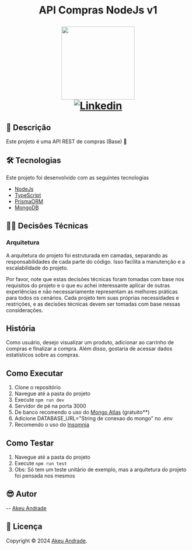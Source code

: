 <h1 align="center">
 <p>
   API Compras NodeJs v1
  </p>

  <img width="200px" src="https://encrypted-tbn0.gstatic.com/images?q=tbn:ANd9GcSc9idTSisynRgKAO4JNBnleSV-pHLIR25CV4Gd9URpOQ&s" />
  <br />
  <a href="https://www.linkedin.com/in/akeuandrade">
    <img alt="Linkedin" src="https://img.shields.io/badge/Linkedin-Akeu%20Andrade-lightgrey">
  </a>
 
  
</h1>

## :page_facing_up: Descrição
Este projeto é uma API REST de compras (Base) 🚀

## 🛠 Tecnologias
Este projeto foi desenvolvido com as seguintes tecnologias

- [NodeJs](https://nodejs.org/en)
- [TypeScript](https://www.typescriptlang.org/)
- [PrismaORM](https://www.prisma.io/)
- [MongoDB](https://www.mongodb.com/)

## 👨‍🚀 Decisões Técnicas

### Arquitetura

A arquitetura do projeto foi estruturada em camadas, separando as responsabilidades de cada parte do código. Isso facilita a manutenção e a escalabilidade do projeto.

Por favor, note que estas decisões técnicas foram tomadas com base nos requisitos do projeto e o que eu achei interessante aplicar de outras experiências e não necessariamente representam as melhores práticas para todos os cenários. Cada projeto tem suas próprias necessidades e restrições, e as decisões técnicas devem ser tomadas com base nessas considerações.

## História

Como usuário, desejo visualizar um produto, adicionar ao carrinho de compras e finalizar a compra. Além disso, gostaria de acessar dados estatísticos sobre as compras.

## Como Executar

1. Clone o repositório
2. Navegue até a pasta do projeto
3. Execute `npm run dev`
4. Servidor de pé na porta 3000
5. De banco recomendo o uso do [Mongo Atlas](https://www.mongodb.com/atlas/database) (gratuito**)
6. Adicione DATABASE_URL="String de conexao do mongo" no .env
7. Recomendo o uso do [Insomnia](https://insomnia.rest/download)

## Como Testar

1. Navegue até a pasta do projeto
2. Execute `npm run test`
3. Obs: Só tem um teste unitário de exemplo, mas a arquitetura do projeto foi pensada nos mesmos

## 😎 Autor
-- <a href="https://github.com/Akeu-Andrade/">
 Akeu Andrade
</a>

## 🧾 Licença

Copyright © 2024 [Akeu Andrade](https://github.com/Akeu-Andrade).<br />
